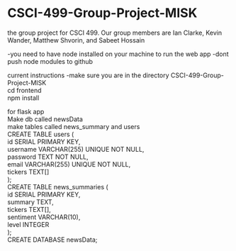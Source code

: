 # CSCI-499-Group-Project-MISK
the group project for CSCI 499. Our group members are Ian Clarke, Kevin Wander, Matthew Shvorin, and Sabeet Hossain

-you need to have node installed on your machine to run the web app
-dont push node modules to github


current instructions
-make sure you are in the directory CSCI-499-Group-Project-MISK <br />
cd frontend <br />
npm install <br />


for flask app <br/>
Make db called newsData <br/>
make tables called news_summary and users <br/>
CREATE TABLE users ( <br/>
    id SERIAL PRIMARY KEY, <br/>
    username VARCHAR(255) UNIQUE NOT NULL, <br/>
    password TEXT NOT NULL, <br/>
    email VARCHAR(255) UNIQUE NOT NULL, <br/>
    tickers TEXT[] <br/>
    ); <br/>
    CREATE TABLE news_summaries ( <br/>
    id SERIAL PRIMARY KEY, <br/>
     summary TEXT, <br/>
     tickers TEXT[], <br/>
     sentiment VARCHAR(10), <br/>
      level INTEGER <br/>
    ); <br/>
     CREATE DATABASE newsData; <br/>
